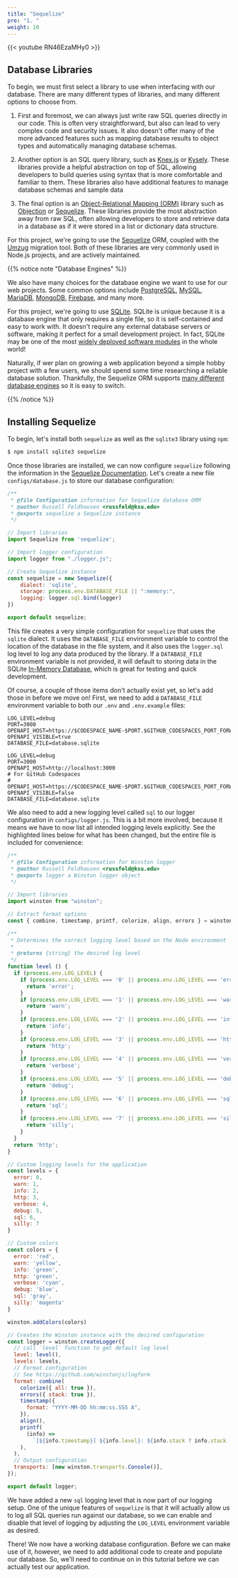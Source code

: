 ```yaml
---
title: "Sequelize"
pre: "1. "
weight: 10
---
```


{{< youtube RN46EzaMHy0 >}}

## Database Libraries

To begin, we must first select a library to use when interfacing with our database. There are many different types of libraries, and many different options to choose from.

1) First and foremost, we can always just write raw SQL queries directly in our code. This is often very straightforward, but also can lead to very complex code and security issues. It also doesn't offer many of the more advanced features such as mapping database results to object types and automatically managing database schemas.

2) Another option is an SQL query library, such as [Knex.js](https://knexjs.org/) or [Kysely](https://kysely.dev/). These libraries provide a helpful abstraction on top of SQL, allowing developers to build queries using syntax that is more comfortable and familiar to them. These libraries also have additional features to manage database schemas and sample data

3) The final option is an [Object-Relational Mapping (ORM)](https://en.wikipedia.org/wiki/Object%E2%80%93relational_mapping) library such as [Objection](https://vincit.github.io/objection.js/) or [Sequelize](https://sequelize.org/). These libraries provide the most abstraction away from raw SQL, often allowing developers to store and retrieve data in a database as if it were stored in a list or dictionary data structure. 

For this project, we're going to use the [Sequelize](https://sequelize.org/) ORM, coupled with the [Umzug](https://github.com/sequelize/umzug) migration tool. Both of these libraries are very commonly used in Node.js projects, and are actively maintained. 

{{% notice note "Database Engines" %}}

We also have many choices for the database engine we want to use for our web projects. Some common options include [PostgreSQL](https://www.postgresql.org/), [MySQL](https://www.mysql.com/), [MariaDB](https://mariadb.org/), [MongoDB](https://www.mongodb.com/), [Firebase](https://firebase.google.com/), and many more. 

For this project, we're going to use [SQLite](https://www.sqlite.org/). SQLite is unique because it is a database engine that only requires a single file, so it is self-contained and easy to work with. It doesn't require any external database servers or software, making it perfect for a small development project. In fact, SQLite may be one of the most [widely deployed software modules](https://www.sqlite.org/mostdeployed.html) in the whole world!

Naturally, if wer plan on growing a web application beyond a simple hobby project with a few users, we should spend some time researching a reliable database solution. Thankfully, the Sequelize ORM supports [many different database engines](https://sequelize.org/docs/v6/other-topics/dialect-specific-things/) so it is easy to switch.

{{% /notice %}}

## Installing Sequelize

To begin, let's install both `sequelize` as well as the `sqlite3` library using `npm`:

```bash {title="terminal"}
$ npm install sqlite3 sequelize
```

Once those libraries are installed, we can now configure `sequelize` following the information in the [Sequelize Documentation](https://sequelize.org/docs/v6/getting-started/). Let's create a new file `configs/database.js` to store our database configuration:

```js {title="configs/database.js"}
/**
 * @file Configuration information for Sequelize database ORM
 * @author Russell Feldhausen <russfeld@ksu.edu>
 * @exports sequelize a Sequelize instance
 */

// Import libraries
import Sequelize from 'sequelize';

// Import logger configuration
import logger from "./logger.js";

// Create Sequelize instance
const sequelize = new Sequelize({
    dialect: 'sqlite',
    storage: process.env.DATABASE_FILE || ":memory:",
    logging: logger.sql.bind(logger)
})

export default sequelize;
```

This file creates a very simple configuration for `sequelize` that uses the `sqlite` dialect. It uses the `DATABASE_FILE` environment variable to control the location of the database in the file system, and it also uses the `logger.sql` log level to log any data produced by the library. If a `DATABASE_FILE` environment variable is not provided, it will default to storing data in the SQLite [In-Memory Database](https://www.sqlite.org/inmemorydb.html), which is great for testing and quick development.

Of course, a couple of those items don't actually exist yet, so let's add those in before we move on! First, we need to add a `DATABASE_FILE` environment variable to both our `.env` and `.env.example` files:

```env {title=".env" hl_lines="5"}
LOG_LEVEL=debug
PORT=3000
OPENAPI_HOST=https://$CODESPACE_NAME-$PORT.$GITHUB_CODESPACES_PORT_FORWARDING_DOMAIN
OPENAPI_VISIBLE=true
DATABASE_FILE=database.sqlite
```

```env {title=".env.example" hl_lines="7"}
LOG_LEVEL=debug
PORT=3000
OPENAPI_HOST=http://localhost:3000
# For GitHub Codespaces
# OPENAPI_HOST=https://$CODESPACE_NAME-$PORT.$GITHUB_CODESPACES_PORT_FORWARDING_DOMAIN
OPENAPI_VISIBLE=false
DATABASE_FILE=database.sqlite
```

We also need to add a new logging level called `sql` to our logger configuration in `configs/logger.js`. This is a bit more involved, because it means we have to now list all intended logging levels explicitly. See the highlighted lines below for what has been changed, but the entire file is included for convenience:

```js {title="configs/logger.js" hl_lines="38-43 48-72 78"}
/**
 * @file Configuration information for Winston logger
 * @author Russell Feldhausen <russfeld@ksu.edu>
 * @exports logger a Winston logger object
 */

// Import libraries
import winston from "winston";

// Extract format options
const { combine, timestamp, printf, colorize, align, errors } = winston.format;

/**
 * Determines the correct logging level based on the Node environment
 *
 * @returns {string} the desired log level
 */
function level () {
  if (process.env.LOG_LEVEL) {
    if (process.env.LOG_LEVEL === '0' || process.env.LOG_LEVEL === 'error') {
      return 'error';
    }
    if (process.env.LOG_LEVEL === '1' || process.env.LOG_LEVEL === 'warn') {
      return 'warn';
    }
    if (process.env.LOG_LEVEL === '2' || process.env.LOG_LEVEL === 'info') {
      return 'info';
    }
    if (process.env.LOG_LEVEL === '3' || process.env.LOG_LEVEL === 'http') {
      return 'http';
    }
    if (process.env.LOG_LEVEL === '4' || process.env.LOG_LEVEL === 'verbose') {
      return 'verbose';
    }
    if (process.env.LOG_LEVEL === '5' || process.env.LOG_LEVEL === 'debug') {
      return 'debug';
    }
    if (process.env.LOG_LEVEL === '6' || process.env.LOG_LEVEL === 'sql') {
      return 'sql';
    }
    if (process.env.LOG_LEVEL === '7' || process.env.LOG_LEVEL === 'silly') {
      return 'silly';
    }
  }
  return 'http';
}

// Custom logging levels for the application
const levels = {
  error: 0,
  warn: 1,
  info: 2,
  http: 3,
  verbose: 4,
  debug: 5,
  sql: 6,
  silly: 7
}

// Custom colors
const colors = {
  error: 'red',
  warn: 'yellow',
  info: 'green',
  http: 'green',
  verbose: 'cyan',
  debug: 'blue',
  sql: 'gray',
  silly: 'magenta'
}

winston.addColors(colors)

// Creates the Winston instance with the desired configuration
const logger = winston.createLogger({
  // call `level` function to get default log level
  level: level(),
  levels: levels,
  // Format configuration
  // See https://github.com/winstonjs/logform
  format: combine(
    colorize({ all: true }),
    errors({ stack: true }),
    timestamp({
      format: "YYYY-MM-DD hh:mm:ss.SSS A",
    }),
    align(),
    printf(
      (info) =>
        `[${info.timestamp}] ${info.level}: ${info.stack ? info.stack : info.message}`,
    ),
  ),
  // Output configuration
  transports: [new winston.transports.Console()],
});

export default logger;
```

We have added a new `sql` logging level that is now part of our logging setup. One of the unique features of `sequelize` is that it will actually allow us to log all SQL queries run against our database, so we can enable and disable that level of logging by adjusting the `LOG_LEVEL` environment variable as desired.

There! We now have a working database configuration. Before we can make use of it, however, we need to add additional code to create and populate our database. So, we'll need to continue on in this tutorial before we can actually test our application.